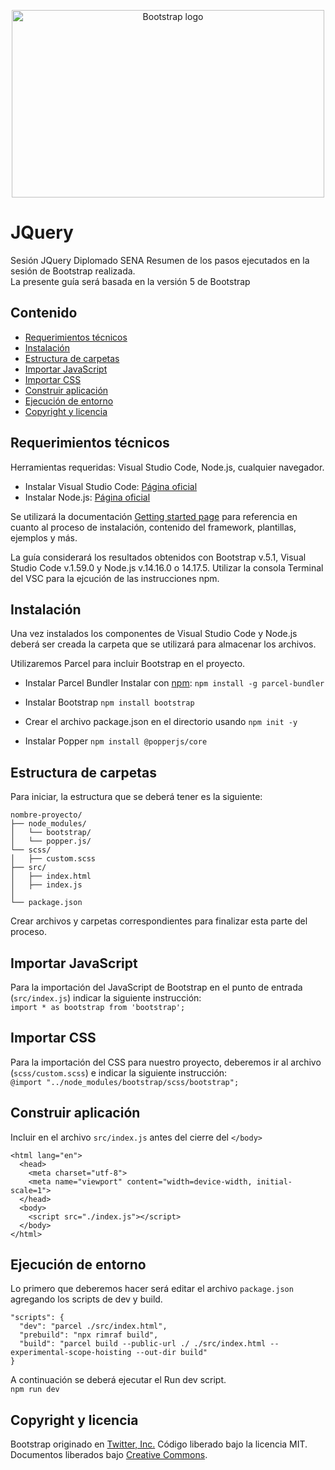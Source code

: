 <p align="center">
  <a href="https://jquery.com/">
    <img src="https://i.postimg.cc/s2Xrm4dp/pngegg.png" alt="Bootstrap logo" width="500" height="300">
  </a>
</p>

# JQuery
Sesión JQuery Diplomado SENA
Resumen de los pasos ejecutados en la sesión de Bootstrap realizada.
<br>
La presente guía será basada en la versión 5 de Bootstrap
<br>

## Contenido

- [Requerimientos técnicos](#requerimientos-técnicos)
- [Instalación](#instalación)
- [Estructura de carpetas](#estructura-de-carpetas)
- [Importar JavaScript](#importar-javascript)
- [Importar CSS](#importar-css)
- [Construir aplicación](#construir-aplicación)
- [Ejecución de entorno](#ejecución-de-entorno)
- [Copyright y licencia](#copyright-y-licencia)

## Requerimientos técnicos

Herramientas requeridas: Visual Studio Code, Node.js, cualquier navegador.

- Instalar Visual Studio Code: [Página oficial](https://code.visualstudio.com/Download)
- Instalar Node.js: [Página oficial](https://nodejs.org/en/)

Se utilizará la documentación [Getting started page](https://getbootstrap.com/docs/5.1/getting-started/introduction/) para referencia en cuanto al proceso de instalación, contenido del framework, plantillas, ejemplos y más.

La guía considerará los resultados obtenidos con Bootstrap v.5.1, Visual Studio Code v.1.59.0 y Node.js v.14.16.0 o 14.17.5. Utilizar la consola Terminal del VSC para la ejcución de las instrucciones npm.

## Instalación

Una vez instalados los componentes de Visual Studio Code y Node.js deberá ser creada la carpeta que se utilizará para almacenar los archivos.

Utilizaremos Parcel para incluir Bootstrap en el proyecto.

- Instalar Parcel Bundler
Instalar con [npm](https://www.npmjs.com/): `npm install -g parcel-bundler`

- Instalar Bootstrap
`npm install bootstrap`

- Crear el archivo package.json en el directorio usando
`npm init -y`

- Instalar Popper
`npm install @popperjs/core`

## Estructura de carpetas

Para iniciar, la estructura que se deberá tener es la siguiente:
```text
nombre-proyecto/
├── node_modules/
│   └── bootstrap/
│   └── popper.js/
└── scss/
│   ├── custom.scss
├── src/
│   ├── index.html
│   ├── index.js
│  
└── package.json
```
Crear archivos y carpetas correspondientes para finalizar esta parte del proceso.

## Importar JavaScript

Para la importación del JavaScript de Bootstrap en el punto de entrada (<code>src/index.js</code>) indicar la siguiente instrucción:
<br>
`import * as bootstrap from 'bootstrap';`

## Importar CSS

Para la importación del CSS para nuestro proyecto, deberemos ir al archivo (<code>scss/custom.scss</code>) e indicar la siguiente instrucción:
<br>
`@import "../node_modules/bootstrap/scss/bootstrap";`

## Construir aplicación

Incluir en el archivo <code>src/index.js</code> antes del cierre del <code>&lt;/body&gt;</code>
<br>
```<!doctype html>
<html lang="en">
  <head>
    <meta charset="utf-8">
    <meta name="viewport" content="width=device-width, initial-scale=1">
  </head>
  <body>
    <script src="./index.js"></script>
  </body>
</html>
```
## Ejecución de entorno

Lo primero que deberemos hacer será editar el archivo <code>package.json</code> agregando los scripts de dev y build.
```
"scripts": {
  "dev": "parcel ./src/index.html",
  "prebuild": "npx rimraf build",
  "build": "parcel build --public-url ./ ./src/index.html --experimental-scope-hoisting --out-dir build"
}
```
A continuación se deberá ejecutar el Run dev script.
<br>
`npm run dev`

## Copyright y licencia

Bootstrap originado en [Twitter, Inc.](https://twitter.com) Código liberado bajo la licencia MIT. Documentos liberados bajo [Creative Commons](https://creativecommons.org/licenses/by/3.0/).
